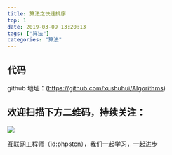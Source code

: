 ```yaml
---
title: 算法之快速排序
top: 1
date: 2019-03-09 13:20:13
tags: ["算法"]
categories: "算法"
---
```


## 代码

github 地址：(https://github.com/xushuhui/Algorithms)


## 欢迎扫描下方二维码，持续关注：
![](https://ww1.sinaimg.cn/large/a616b9a4gy1g4xzv954a4j20760763yo.jpg)

互联网工程师（id:phpstcn），我们一起学习，一起进步